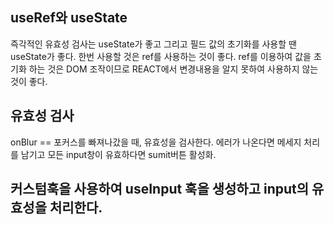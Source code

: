 ## useRef와 useState

즉각적인 유효성 검사는 useState가 좋고 그리고 필드 값의 초기화를 사용할 땐 useState가 좋다.
한번 사용할 것은 ref를 사용하는 것이 좋다. ref를 이용하여 값을 초기화 하는 것은 DOM 조작이므로 REACT에서 변경내용을 알지 못하여
사용하지 않는 것이 좋다.


## 유효성 검사

onBlur  == 포커스를 빠져나갔을 때, 유효성을 검사한다.
에러가 나온다면 메세지 처리를 남기고 모든 input창이 유효하다면 sumit버튼 활성화.


## 커스텀훅을 사용하여 useInput 훅을 생성하고 input의 유효성을 처리한다.
